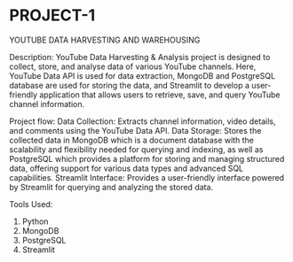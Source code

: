 # PROJECT-1
YOUTUBE DATA HARVESTING AND WAREHOUSING

Description: 
YouTube Data Harvesting & Analysis project is designed to collect, store, and analyse data of various YouTube channels. Here, YouTube Data API is used for data extraction, MongoDB and PostgreSQL database are used for storing the data, and Streamlit to develop a user-friendly application that allows users to retrieve, save, and query YouTube channel information.

Project flow: 
Data Collection: Extracts channel information, video details, and comments using the YouTube Data API.
Data Storage: Stores the collected data in MongoDB which is a document database with the scalability and flexibility needed for querying and indexing, as well as PostgreSQL which provides a platform for storing and managing structured data, offering support for various data types and advanced SQL capabilities.
Streamlit Interface: Provides a user-friendly interface powered by Streamlit for querying and analyzing the stored data. 

Tools Used:
1. Python
2. MongoDB
3. PostgreSQL
4. Streamlit


